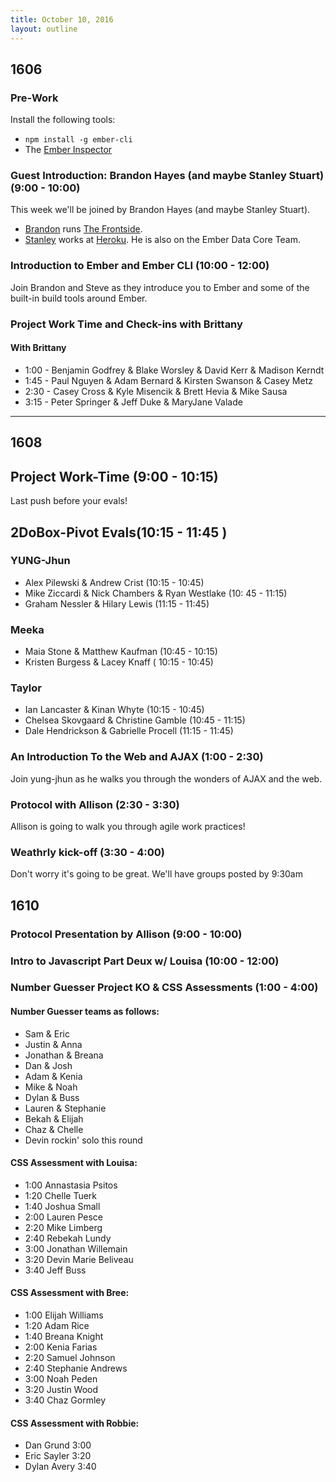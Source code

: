 ```yaml
---
title: October 10, 2016
layout: outline
---
```


## 1606

### Pre-Work

Install the following tools:

- `npm install -g ember-cli`
- The [Ember Inspector](https://chrome.google.com/webstore/detail/ember-inspector/bmdblncegkenkacieihfhpjfppoconhi?hl=en)

### Guest Introduction: Brandon Hayes (and maybe Stanley Stuart) (9:00 - 10:00)

This week we'll be joined by Brandon Hayes (and maybe Stanley Stuart).

- [Brandon](http://twitter.com/tehviking) runs [The Frontside](http://frontside.io).
- [Stanley](http://twitter.com/fivetanley) works at [Heroku](http://heroku.com). He is also on the Ember Data Core Team.

### Introduction to Ember and Ember CLI (10:00 - 12:00)

Join Brandon and Steve as they introduce you to Ember and some of the built-in build tools around Ember.

### Project Work Time and Check-ins with Brittany

#### With Brittany

* 1:00 - Benjamin Godfrey & Blake Worsley & David Kerr & Madison Kerndt
* 1:45 - Paul Nguyen & Adam Bernard & Kirsten Swanson & Casey Metz
* 2:30 - Casey Cross & Kyle Misencik & Brett Hevia & Mike Sausa
* 3:15 - Peter Springer & Jeff Duke & MaryJane Valade

***
## 1608

## Project Work-Time (9:00 - 10:15)
Last push before your evals!

## 2DoBox-Pivot Evals(10:15 - 11:45 )

### YUNG-Jhun

- Alex Pilewski & Andrew Crist (10:15 - 10:45)
- Mike Ziccardi & Nick Chambers & Ryan Westlake (10: 45 - 11:15)
- Graham Nessler & Hilary Lewis (11:15 - 11:45)

### Meeka

- Maia Stone & Matthew Kaufman (10:45 - 10:15)
- Kristen Burgess & Lacey Knaff ( 10:15 - 10:45)

### Taylor

- Ian Lancaster & Kinan Whyte (10:15 - 10:45)
- Chelsea Skovgaard & Christine Gamble (10:45 - 11:15)
- Dale Hendrickson & Gabrielle Procell (11:15 - 11:45)

### An Introduction To the Web and AJAX (1:00 - 2:30)

Join yung-jhun as he walks you through the wonders of AJAX and the web.

### Protocol with Allison (2:30 - 3:30)

Allison is going to walk you through agile work practices!

### Weathrly kick-off (3:30 - 4:00)

Don't worry it's going to be great. We'll have groups posted by 9:30am

## 1610

### Protocol Presentation by Allison (9:00 - 10:00)

### Intro to Javascript Part Deux w/ Louisa (10:00 - 12:00)

### Number Guesser Project KO & CSS Assessments (1:00 - 4:00)

#### Number Guesser teams as follows:

- Sam & Eric
- Justin & Anna
- Jonathan & Breana
- Dan & Josh
- Adam & Kenia
- Mike & Noah
- Dylan & Buss
- Lauren & Stephanie
- Bekah & Elijah
- Chaz & Chelle
- Devin rockin' solo this round

#### CSS Assessment with Louisa:

- 1:00 Annastasia Psitos
- 1:20 Chelle Tuerk
- 1:40 Joshua Small
- 2:00 Lauren Pesce
- 2:20 Mike Limberg
- 2:40 Rebekah Lundy
- 3:00 Jonathan Willemain
- 3:20 Devin Marie Beliveau
- 3:40 Jeff Buss

#### CSS Assessment with Bree:

- 1:00 Elijah Williams
- 1:20 Adam Rice
- 1:40 Breana Knight
- 2:00 Kenia Farias
- 2:20 Samuel Johnson
- 2:40 Stephanie Andrews
- 3:00 Noah Peden
- 3:20 Justin Wood
- 3:40 Chaz Gormley

#### CSS Assessment with Robbie:

- Dan Grund 3:00
- Eric Sayler 3:20
- Dylan Avery 3:40
